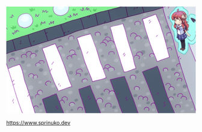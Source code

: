 <p align="center">
	<img src="https://github.com/sprinuko/sprinuko/raw/master/a/1.gif"><br>
</p>

https://www.sprinuko.dev

